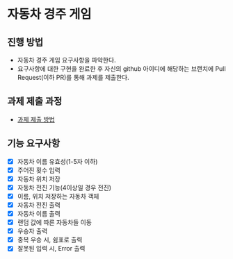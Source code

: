 # 자동차 경주 게임
## 진행 방법
* 자동차 경주 게임 요구사항을 파악한다.
* 요구사항에 대한 구현을 완료한 후 자신의 github 아이디에 해당하는 브랜치에 Pull Request(이하 PR)를 통해 과제를 제출한다.

## 과제 제출 과정
* [과제 제출 방법](https://github.com/next-step/nextstep-docs/tree/master/precourse)

## 기능 요구사항
- [x] 자동차 이름 유효성(1-5자 이하)
- [x] 주어진 횟수 입력
- [x] 자동차 위치 저장 
- [x] 자동차 전진 기능(4이상일 경우 전진)
- [x] 이름, 위치 저장하는 자동차 객체
- [x] 자동차 전진 출력
- [x] 자동차 이름 출력
- [x] 랜덤 값에 따른 자동차들 이동
- [x] 우승자 출력
- [x] 중복 우승 시, 쉼표로 출력
- [x] 잘못된 입력 시, Error 출력